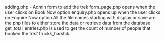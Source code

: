 adding.php - Admin form to add the trek
form_page.php opens when the user clicks on Book Now option
enquiry.php opens up when the user clicks on Enquire Now option
All the file names starting with display or save are the php files to either store the data or retrieve data from the database
get_total_entries.php is used to get the count of number of people that booked the tre# truckk_harshik

